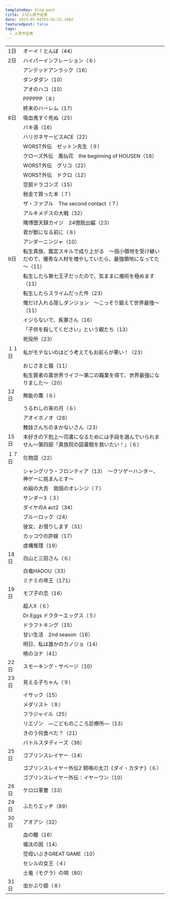 ```yaml
---
templateKey: blog-post
title: ５月入荷予定表
date: 2023-05-04T03:41:51.160Z
featuredpost: false
tags:
  - 入荷予定表
---
```



|                        |                                                             |
| ---------------------- | ----------------------------------------------------------- |
| <!--StartFragment-->1日 | オーイ！とんぼ（44）                                                 |
| 2日                     | ハイパーインフレーション（６）                                             |
| 　                      | アンデッドアンラック（16）                                              |
| 　                      | ダンダダン（10）                                                   |
| 　                      | アオのハコ（10）                                                   |
| 　                      | PPPPPP（８）                                                   |
| 　                      | 終末のハーレム（17）                                                 |
| 8日                     | 吸血鬼すぐ死ぬ（25）                                                 |
| 　                      | バキ道（16）                                                     |
| 　                      | ハリガネサービスACE（22）                                             |
| 　                      | WORST外伝　ゼットン先生（９）                                           |
| 　                      | クローズ外伝　鳳仙花　the beginning of HOUSEN（16）                      |
| 　                      | WORST外伝　グリコ（22）                                             |
| 　                      | WORST外伝　ドクロ（12）                                             |
| 　                      | 空挺ドラゴンズ（15）                                                 |
| 　                      | 税金で買った本（７）                                                  |
| 　                      | ザ・ファブル　The second contact（７）                                |
| 　                      | アルキメデスの大戦（32）                                               |
| 　                      | 賭博堕天録カイジ　24億脱出編（23）                                         |
| 　                      | 君が獣になる前に（８）                                                 |
| 　                      | アンダーニンジャ（10）                                                |
| 9日                     | 転生貴族、鑑定スキルで成り上がる　～弱小領地を受け継いだので、優秀な人材を増やしていたら、最強領地になってた～（11） |
| 　                      | 転生したら第七王子だったので、気ままに魔術を極めます（11）                              |
| 　                      | 転生したらスライムだった件（23）                                           |
| 　                      | 俺だけ入れる隠しダンジョン　～こっそり鍛えて世界最強～（11）                             |
| 　                      | イジらないで、長瀞さん（16）                                             |
| 　                      | 「子供を殺してください」という親たち（13）                                      |
| 　                      | 死役所（23）                                                     |
| １１日                    | 私がモテないのはどう考えてもお前らが悪い！（23）                                   |
| 　                      | おじさまと猫（11）                                                  |
| 　                      | 転生賢者の異世界ライフ～第二の職業を得て、世界最強になりました～（20）                        |
| 12日                    | 無能の鷹（６）                                                     |
| 　                      | うるわしの宵の月（６）                                                 |
| 　                      | アオイホノオ（28）                                                  |
| 　                      | 舞妓さんちのまかないさん（23）                                            |
| 15日                    | 本好きの下剋上～司書になるためには手段を選んでいられません～第四部「貴族院の図書館を救いたい！」（６）         |
| １７日                    | 化物語（22）                                                     |
| 　                      | シャングリラ・フロンティア（13）　～クソゲーハンター、神ゲーに挑まんとす～                      |
| 　                      | め組の大吾　救国のオレンジ（７）                                            |
| 　                      | サンダー3（３）                                                    |
| 　                      | ダイヤのA act2（34）                                              |
| 　                      | ブルーロック（24）                                                  |
| 　                      | 彼女、お借りします（31）                                               |
| 　                      | カッコウの許嫁（17）                                                 |
| 　                      | 虚構推理（19）                                                    |
| 18日                    | 白山と三田さん（６）                                                  |
| 　                      | 白竜HADOU（33）                                                 |
| 　                      | ミナミの帝王（171）                                                 |
| 19日                    | モブ子の恋（16）                                                   |
| 　                      | 超人X（６）                                                      |
| 　                      | Dr.Eggs ドクターエッグス（５）                                         |
| 　                      | ドラフトキング（15）                                                 |
| 　                      | 甘い生活　2nd season（16）                                         |
| 　                      | 明日、私は誰かのカノジョ（14）                                            |
| 　                      | 暁のヨナ（41）                                                    |
| 22日                    | スモーキング・サベージ（10）                                             |
| 23日                    | 見える子ちゃん（９）                                                  |
| 　                      | イサック（15）                                                    |
| 　                      | メダリスト（８）                                                    |
| 　                      | フラジャイル（25）                                                  |
| 　                      | リエゾン　―こどものこころ診療所―（13）                                       |
| 　                      | きのう何食べた？（21）                                                |
| 　                      | バトルスタディーズ（36）                                               |
| 25日                    | ゴブリンスレイヤー（14）                                               |
| 　                      | ゴブリンスレイヤー外伝2 鍔鳴の太刀《ダイ・カタナ》（６）                               |
| 　                      | ゴブリンスレイヤー外伝：イヤーワン（10）                                       |
| 26日                    | ケロロ軍曹（33）                                                   |
| 29日                    | ふたりエッチ（89）                                                  |
| 30日                    | アオアシ（32）                                                    |
| 　                      | 血の轍（16）                                                     |
| 　                      | 颯汰の国（14）                                                    |
| 　                      | 空母いぶきGREAT GAME（10）                                         |
| 　                      | セシルの女王（４）                                                   |
| 　                      | 土竜（モグラ）の唄（80）                                               |
| 31日                    | 虫かぶり姫（８）<!--EndFragment-->                                  |
